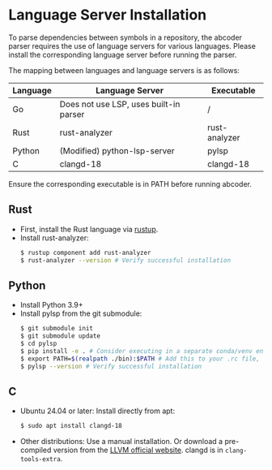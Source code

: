# Language Server Installation

To parse dependencies between symbols in a repository, the abcoder parser requires the use of language servers for various languages. Please install the corresponding language server before running the parser.

The mapping between languages and language servers is as follows:

| Language | Language Server                        | Executable      |
| -------- | -------------------------              | --------------- |
| Go       | Does not use LSP, uses built-in parser | /               |
| Rust     | rust-analyzer                          | rust-analyzer   |
| Python   | (Modified) python-lsp-server           | pylsp           |
| C        | clangd-18                              | clangd-18       |

Ensure the corresponding executable is in PATH before running abcoder.

## Rust
* First, install the Rust language via [rustup](https://www.rust-lang.org/tools/install).
* Install rust-analyzer:
  ```bash
  $ rustup component add rust-analyzer
  $ rust-analyzer --version # Verify successful installation
  ```

## Python
* Install Python 3.9+
* Install pylsp from the git submodule:
  ```bash
  $ git submodule init
  $ git submodule update
  $ cd pylsp
  $ pip install -e . # Consider executing in a separate conda/venv environment
  $ export PATH=$(realpath ./bin):$PATH # Add this to your .rc file, or set it before each abcoder run
  $ pylsp --version # Verify successful installation
  ```

## C
* Ubuntu 24.04 or later: Install directly from apt:
  ```bash
  $ sudo apt install clangd-18
  ```

* Other distributions: Use a manual installation.
  Or download a pre-compiled version from the [LLVM official website](https://releases.llvm.org/download.html). clangd is in `clang-tools-extra`.
